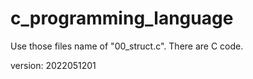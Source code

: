 # c_programming_language  

Use those files name of "00_struct.c". 
There are C code.



version: 2022051201

